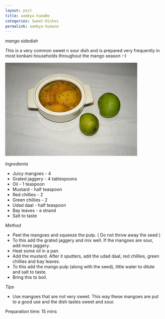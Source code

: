 ```yaml
---
layout: post
title: aambya humaNe
categories: Sweet-Dishes
permalink: aambya-humane
---
```


_mango sidedish_

This is a very common sweet n sour dish and is prepared very frequently in most konkani households throughout the mango season :-)


<img src="/images/44t.jpg" style="height:300px;width:425px" />

_Ingredients_

* Juicy mangoes - 4
* Grated jaggery - 4 tablespoons
* Oil - 1 teaspoon
* Mustard - half teaspoon
* Red chillies - 2
* Green chillies - 2
* Udad daal - half teaspoon
* Bay leaves - a strand
* Salt to taste	

_Method_

* Peel the mangoes and squeeze the pulp. ( Do not throw away the seed )
* To this add the grated jaggery and mix well. If the mangoes are sour, add more jaggery.
* Heat some oil in a pan. 
* Add the mustard. After it sputters, add the udad daal, red chillies, green chillies and bay leaves.
* To this add the mango pulp (along with the seed), little water to dilute and salt to taste.
* Bring this to boil.  

_Tips_

* Use mangoes that are not very sweet. This way these mangoes are put to a good use and the dish tastes sweet and sour.

Preparation time: 15 mins
